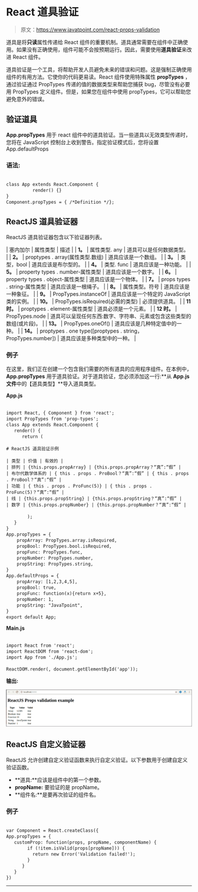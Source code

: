 # React 道具验证

> 原文：<https://www.javatpoint.com/react-props-validation>

道具是将**只读**属性传递给 React 组件的重要机制。道具通常需要在组件中正确使用。如果没有正确使用，组件可能不会按预期运行。因此，需要使用**道具验证**来改进 React 组件。

道具验证是一个工具，将帮助开发人员避免未来的错误和问题。这是强制正确使用组件的有用方法。它使你的代码更易读。React 组件使用特殊属性 **propTypes** ，通过验证通过 PropTypes 传递的值的数据类型来帮助您捕获 bug，尽管没有必要用 PropTypes 定义组件。但是，如果您在组件中使用 propTypes，它可以帮助您避免意外的错误。

## 验证道具

**App.propTypes** 用于 react 组件中的道具验证。当一些道具以无效类型传递时，您将在 JavaScript 控制台上收到警告。指定验证模式后，您将设置 App.defaultProps

### 语法:

```

class App extends React.Component {
          render() {}
}
Component.propTypes = { /*Definition */};

```

## ReactJS 道具验证器

ReactJS 道具验证器包含以下验证器列表。

| 塞内加尔 | 属性类型 | 描述 |
| **1。** | 属性类型. any | 道具可以是任何数据类型。 |
| **2。** | proptypes . array(属性类型.数组) | 道具应该是一个数组。 |
| **3。** | 类型，bool | 道具应该是布尔型的。 |
| **4。** | 类型. func | 道具应该是一种功能。 |
| **5。** | property types . number-属性类型 | 道具应该是一个数字。 |
| **6。** | property types . object-属性类型 | 道具应该是一个物体。 |
| **7。** | props types . string-属性类型 | 道具应该是一根绳子。 |
| **8。** | 属性类型。符号 | 道具应该是一种象征。 |
| **9。** | PropTypes.instanceOf | 道具应该是一个特定的 JavaScript 类的实例。 |
| **10。** | PropTypes.isRequired(必需的类型) | 必须提供道具。 |
| **11 时。** | proptypes . element-属性类型 | 道具必须是一个元素。 |
| **12 时。** | PropTypes.node | 道具可以呈现任何东西:数字、字符串、元素或包含这些类型的数组(或片段)。 |
| **13。** | PropTypes.oneOf() | 道具应该是几种特定值中的一种。 |
| **14。** | proptypes . one type([proptypes . string，PropTypes.number]) | 道具应该是多种类型中的一种。 |

### 例子

在这里，我们正在创建一个包含我们需要的所有道具的应用程序组件。在本例中， **App.propTypes** 用于道具验证。对于道具验证，您必须添加这一行:**从 **App.js 文件**中的【道具类型】**导入道具类型。

**App.js**

```

import React, { Component } from 'react';
import PropTypes from 'prop-types';
class App extends React.Component {
   render() {
      return (

# ReactJS 道具验证示例

| 类型 | 价值 | 有效的 |
| 排列 | {this.props.propArray} | {this.props.propArray？“真”:“假” |
| 布尔代数学体系的 | { this . props . ProBool？“真”:“假” | { this . props . ProBool？“真”:“假” |
| 功能 | { this . props . ProFunc(5)} | { this . props . ProFunc(5)？“真”:“假” |
| 线 | {this.props.propString} | {this.props.propString？“真”:“假” |
| 数字 | {this.props.propNumber} | {this.props.propNumber？“真”:“假” |

        );
   }
}
App.propTypes = {
    propArray: PropTypes.array.isRequired,
    propBool: PropTypes.bool.isRequired,
    propFunc: PropTypes.func,
    propNumber: PropTypes.number,
    propString: PropTypes.string, 
}
App.defaultProps = {
    propArray: [1,2,3,4,5],
    propBool: true,
    propFunc: function(x){return x+5},
    propNumber: 1,
    propString: "JavaTpoint",
}
export default App;

```

**Main.js**

```

import React from 'react';
import ReactDOM from 'react-dom';
import App from './App.js';

ReactDOM.render(, document.getElementById('app'));

```

**输出:**

![React Props Validation](img/cb4a94bee9ee3d8f4bf5c8f48a9931f8.png)

## ReactJS 自定义验证器

ReactJS 允许创建自定义验证函数来执行自定义验证。以下参数用于创建自定义验证函数。

*   **道具:**应该是组件中的第一个参数。
*   **propName:** 要验证的是 propName。
*   **组件名:**是要再次验证的组件名。

### 例子

```

var Component = React.createClass({
App.propTypes = {
   customProp: function(props, propName, componentName) {
        if (!item.isValid(props[propName])) {
          return new Error('Validation failed!');
        }
      }
   }
})

```

* * *